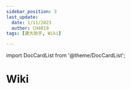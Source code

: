 ```yaml
---
sidebar_position: 3
last_update:
  date: 1/11/2023
  author: CH4019
tags: [建大助手, Wiki]

---
```

import DocCardList from '@theme/DocCardList';

# Wiki

<DocCardList />
